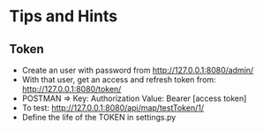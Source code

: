# Tips and Hints

## Token
* Create an user with password from http://127.0.0.1:8080/admin/
* With that user, get an access and refresh token from: http://127.0.0.1:8080/token/
* POSTMAN => Key: Authorization Value: Bearer [access token]
* To test: http://127.0.0.1:8080/api/map/testToken/1/
* Define the life of the TOKEN in settings.py